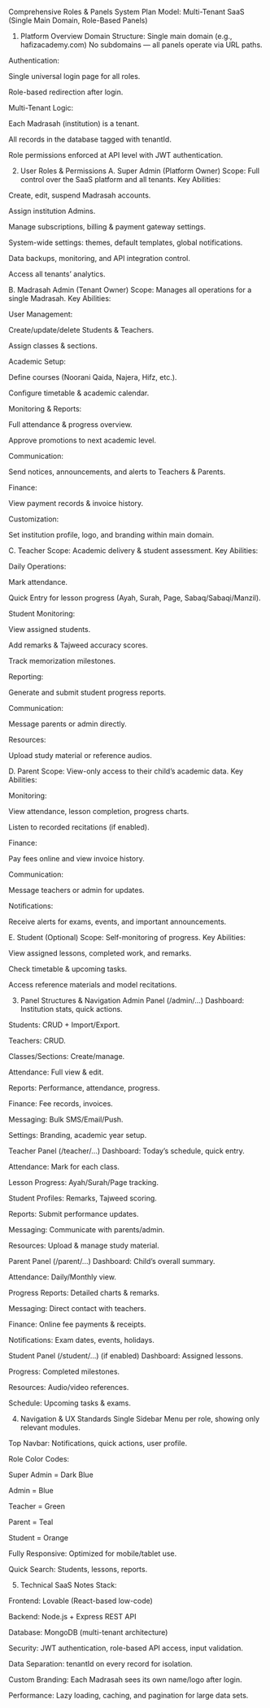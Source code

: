 Comprehensive Roles & Panels System Plan
Model: Multi-Tenant SaaS (Single Main Domain, Role-Based Panels)

1. Platform Overview
Domain Structure:
Single main domain (e.g., hafizacademy.com)
No subdomains — all panels operate via URL paths.

Authentication:

Single universal login page for all roles.

Role-based redirection after login.

Multi-Tenant Logic:

Each Madrasah (institution) is a tenant.

All records in the database tagged with tenantId.

Role permissions enforced at API level with JWT authentication.

2. User Roles & Permissions
A. Super Admin (Platform Owner)
Scope: Full control over the SaaS platform and all tenants.
Key Abilities:

Create, edit, suspend Madrasah accounts.

Assign institution Admins.

Manage subscriptions, billing & payment gateway settings.

System-wide settings: themes, default templates, global notifications.

Data backups, monitoring, and API integration control.

Access all tenants’ analytics.

B. Madrasah Admin (Tenant Owner)
Scope: Manages all operations for a single Madrasah.
Key Abilities:

User Management:

Create/update/delete Students & Teachers.

Assign classes & sections.

Academic Setup:

Define courses (Noorani Qaida, Najera, Hifz, etc.).

Configure timetable & academic calendar.

Monitoring & Reports:

Full attendance & progress overview.

Approve promotions to next academic level.

Communication:

Send notices, announcements, and alerts to Teachers & Parents.

Finance:

View payment records & invoice history.

Customization:

Set institution profile, logo, and branding within main domain.

C. Teacher
Scope: Academic delivery & student assessment.
Key Abilities:

Daily Operations:

Mark attendance.

Quick Entry for lesson progress (Ayah, Surah, Page, Sabaq/Sabaqi/Manzil).

Student Monitoring:

View assigned students.

Add remarks & Tajweed accuracy scores.

Track memorization milestones.

Reporting:

Generate and submit student progress reports.

Communication:

Message parents or admin directly.

Resources:

Upload study material or reference audios.

D. Parent
Scope: View-only access to their child’s academic data.
Key Abilities:

Monitoring:

View attendance, lesson completion, progress charts.

Listen to recorded recitations (if enabled).

Finance:

Pay fees online and view invoice history.

Communication:

Message teachers or admin for updates.

Notifications:

Receive alerts for exams, events, and important announcements.

E. Student (Optional)
Scope: Self-monitoring of progress.
Key Abilities:

View assigned lessons, completed work, and remarks.

Check timetable & upcoming tasks.

Access reference materials and model recitations.

3. Panel Structures & Navigation
Admin Panel (/admin/...)
Dashboard: Institution stats, quick actions.

Students: CRUD + Import/Export.

Teachers: CRUD.

Classes/Sections: Create/manage.

Attendance: Full view & edit.

Reports: Performance, attendance, progress.

Finance: Fee records, invoices.

Messaging: Bulk SMS/Email/Push.

Settings: Branding, academic year setup.

Teacher Panel (/teacher/...)
Dashboard: Today’s schedule, quick entry.

Attendance: Mark for each class.

Lesson Progress: Ayah/Surah/Page tracking.

Student Profiles: Remarks, Tajweed scoring.

Reports: Submit performance updates.

Messaging: Communicate with parents/admin.

Resources: Upload & manage study material.

Parent Panel (/parent/...)
Dashboard: Child’s overall summary.

Attendance: Daily/Monthly view.

Progress Reports: Detailed charts & remarks.

Messaging: Direct contact with teachers.

Finance: Online fee payments & receipts.

Notifications: Exam dates, events, holidays.

Student Panel (/student/...) (if enabled)
Dashboard: Assigned lessons.

Progress: Completed milestones.

Resources: Audio/video references.

Schedule: Upcoming tasks & exams.

4. Navigation & UX Standards
Single Sidebar Menu per role, showing only relevant modules.

Top Navbar: Notifications, quick actions, user profile.

Role Color Codes:

Super Admin = Dark Blue

Admin = Blue

Teacher = Green

Parent = Teal

Student = Orange

Fully Responsive: Optimized for mobile/tablet use.

Quick Search: Students, lessons, reports.

5. Technical SaaS Notes
Stack:

Frontend: Lovable (React-based low-code)

Backend: Node.js + Express REST API

Database: MongoDB (multi-tenant architecture)

Security: JWT authentication, role-based API access, input validation.

Data Separation: tenantId on every record for isolation.

Custom Branding: Each Madrasah sees its own name/logo after login.

Performance: Lazy loading, caching, and pagination for large data sets.